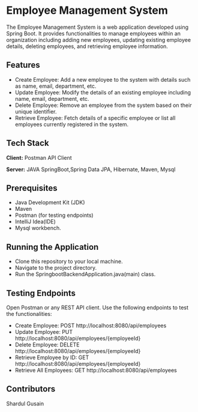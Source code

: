 
# Employee Management System

The Employee Management System is a web application developed using Spring Boot. It provides functionalities to manage employees within an organization including adding new employees, updating existing employee details, deleting employees, and retrieving employee information.


## Features

- Create Employee: Add a new employee to the system with details such as name, email, department, etc.
- Update Employee: Modify the details of an existing employee including name, email, department, etc.
- Delete Employee: Remove an employee from the system based on their unique identifier.
- Retrieve Employee: Fetch details of a specific employee or list all employees currently registered in the system.


## Tech Stack

**Client:** Postman API Client

**Server:** JAVA SpringBoot,Spring Data JPA, Hibernate, Maven, Mysql

## Prerequisites
- Java Development Kit (JDK) 
- Maven
- Postman (for testing endpoints)
- IntelliJ Idea(IDE)
- Mysql workbench.

## Running the Application
- Clone this repository to your local machine.
- Navigate to the project directory.
- Run the SpringbootBackendApplication.java(main) class.

## Testing Endpoints
Open Postman or any REST API client.
Use the following endpoints to test the functionalities:
- Create Employee: POST http://localhost:8080/api/employees
- Update Employee: PUT http://localhost:8080/api/employees/{employeeId}
- Delete Employee: DELETE http://localhost:8080/api/employees/{employeeId}
- Retrieve Employee by ID: GET http://localhost:8080/api/employees/{employeeId}
- Retrieve All Employees: GET http://localhost:8080/api/employees

## Contributors
Shardul Gusain